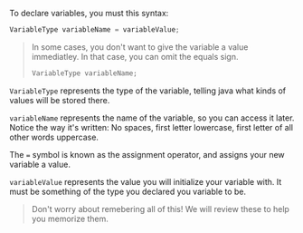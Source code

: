 To declare variables, you must this syntax:

```java
VariableType variableName = variableValue;
```

> In some cases, you don't want to give the variable a value immediatley. In that case, you can omit the equals sign.
>
> ```java
> VariableType variableName;
> ```

`VariableType` represents the type of the variable, telling java what kinds of values will be stored there.

`variableName` represents the name of the variable, so you can access it later. Notice the way it's written: No spaces, first letter lowercase, first letter of all other words uppercase.

The `=` symbol is known as the assignment operator, and assigns your new variable a value.

`variableValue` represents the value you will initialize your variable with. It must be something of the type you declared you variable to be.

> Don't worry about remebering all of this! We will review these to help you memorize them.
